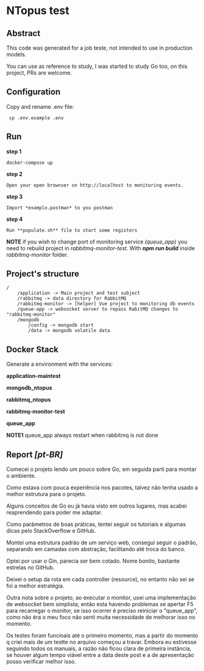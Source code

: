 # NTopus test

## Abstract

This code was generated for a job teste, not intended to use in production models.

You can  use as reference to study, I was started  to study Go too, on this project, PRs are welcome.


## Configuration

Copy and rename .env file:

     cp .env.example .env

## Run

**step 1**

    docker-compose up

**step 2**
    
    Open your open brownser on http://localhost to monitoring events.

**step 3**
    
    Import *examplo.postman* to you postman

**step 4**

    Run **populate.sh** file to start some registers

**NOTE** if you wish to change port of monitoring service *(queue_app)* you need to rebuild project in *rabbitmq-monitor-test*. With ***npm run build*** inside *rabbitmq-monitor* folder.


## Project's structure

    /
        /application -> Main project and test subject
        /rabbitmq -> data directory for RabbitMQ
        /rabbitmq-monitor -> [helper] Vue project to monitoring db events
        /queue-app -> websocket server to repass RabitMQ changes to "rabbitmq-monitor"
        /mongodb
            /config -> mongodb start
            /data -> mongodb volatile data

## Docker Stack

Generate a environment with the services:

**application-maintest**

**mongodb_ntopus**

**rabbitmq_ntopus**

**rabbitmq-monitor-test**

**queue_app**


**NOTE1** queue_app always restart when rabbitmq is not done


## Report *[pt-BR]*

Comecei o projeto lendo um pouco sobre Go, em seguida parti para montar o ambiente.

Como estava com pouca experiência nos pacotes, talvez não tenha usado a melhor estrutura para o projeto.

Alguns conceitos de Go eu já havia visto em outros lugares, mas acabei reaprendendo para poder me adaptar.

Como parâmetros de boas práticas, tentei seguir os tutoriais e algumas dicas pelo StackOverflow e GitHub.

Montei uma estrutura padrão de um serviço web, consegui seguir o padrão, separando em camadas com abstração, facilitando até troca do banco.

Optei por usar o Gin, parecia ser bem cotado. Nome bonito, bastante estrelas no GitHub.

Deixei o setup da rota em cada controller (resource), no entanto não sei se foi a melhor estratégia.

Outra nota sobre o projeto, ao executar o monitor, usei uma implementação de websocket bem simplista, então esta havendo problemas se apertar F5 para recarregar o monitor, se isso ocorrer é preciso reiniciar o "queue_app", como não éra o meu foco não senti muita necessidade de melhorar isso no momento.

Os testes foram funcinais até o primeiro momento, mas a partir do momento q criei mais de um testte no arquivo começou a travar. Embora eu estivesse seguindo todos os manuais, a razão não ficou clara de primeira instância, se houver algum tempo viável entre a data deste post e a de apresentação posso verificar melhor isso.

